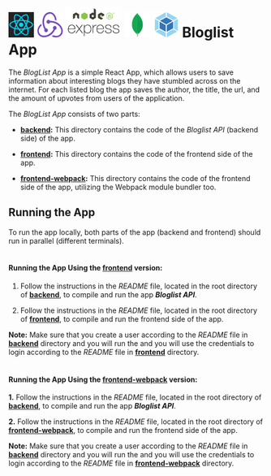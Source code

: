 <h1>
<img src="https://raw.githubusercontent.com/katerina-tziala/fullstackopen2019/master/documentation_images/react_logo.png" alt="react logo" width="50" height="50">
<img src="https://raw.githubusercontent.com/katerina-tziala/fullstackopen2019/master/documentation_images/redux_logo.png" alt="redux logo" width="50" height="50">
<img src="https://raw.githubusercontent.com/katerina-tziala/fullstackopen2019/master/documentation_images/node_express.png" alt="node express logo" width="auto" height="60">
<img src="https://raw.githubusercontent.com/katerina-tziala/fullstackopen2019/master/documentation_images/mongoDB_logo.png" alt="mongoDB logo" width="50" height="50">
<img src="https://raw.githubusercontent.com/katerina-tziala/fullstackopen2019/master/documentation_images/webpack_logo.png" alt="webapck logo" width="50" height="50">
Bloglist App<br/>
</h1>

The *BlogList App* is a simple React App, which allows users to save information about interesting blogs they have stumbled across on the internet. For each listed blog the app saves the author, the title, the url, and the amount of upvotes from users of the application.

The *BlogList App* consists of two parts:

* [**backend**](https://github.com/katerina-tziala/fullstackopen2019/tree/master/part7/bloglist/backend)**:** This directory contains the code of the *Bloglist API* (backend side) of the app. 

* [**frontend**](https://github.com/katerina-tziala/fullstackopen2019/tree/master/part7/bloglist/frontend)**:** This directory contains the code of the frontend side of the app.

* [**frontend-webpack**](https://github.com/katerina-tziala/fullstackopen2019/tree/master/part7/bloglist/frontend-webpack)**:** This directory contains the code of the frontend side of the app, utilizing the Webpack module bundler too.


## Running the App

To run the app locally, both parts of the app (backend and frontend) should run in parallel (different terminals).
<br/><br/>

#### Running the App Using the [frontend](https://github.com/katerina-tziala/fullstackopen2019/tree/master/part7/bloglist/frontend) version:

1. Follow the instructions in the *README* file, located in the root directory of [**backend**](https://github.com/katerina-tziala/fullstackopen2019/tree/master/part7/bloglist/backend), to compile and run the app ***Bloglist API***.

2. Follow the instructions in the *README* file, located in the root directory of [**frontend**](https://github.com/katerina-tziala/fullstackopen2019/tree/master/part7/bloglist/frontend), to compile and run the frontend side of the app.


**Note:** Make sure that you create a user according to the *README* file in [**backend**](https://github.com/katerina-tziala/fullstackopen2019/tree/master/part7/bloglist/backend) directory and you will run the and you will use the credentials to login according to the *README* file in [**frontend**](https://github.com/katerina-tziala/fullstackopen2019/tree/master/part7/bloglist/frontend) directory.
<br/><br/>

#### Running the App Using the [frontend-webpack](https://github.com/katerina-tziala/fullstackopen2019/tree/master/part7/bloglist/frontend-webpack) version:

**1.** Follow the instructions in the *README* file, located in the root directory of [**backend**](https://github.com/katerina-tziala/fullstackopen2019/tree/master/part7/bloglist/backend), to compile and run the app ***Bloglist API***.

**2.** Follow the instructions in the *README* file, located in the root directory of [**frontend-webpack**](https://github.com/katerina-tziala/fullstackopen2019/tree/master/part7/bloglist/frontend-webpack), to compile and run the frontend side of the app.


**Note:** Make sure that you create a user according to the *README* file in [**backend**](https://github.com/katerina-tziala/fullstackopen2019/tree/master/part7/bloglist/backend) directory and you will run the and you will use the credentials to login according to the *README* file in [**frontend-webpack**](https://github.com/katerina-tziala/fullstackopen2019/tree/master/part7/bloglist/frontend-webpack) directory.